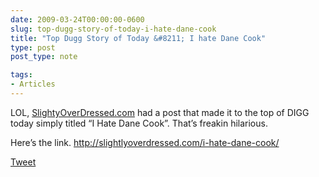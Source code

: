 ```yaml
---
date: 2009-03-24T00:00:00-0600
slug: top-dugg-story-of-today-i-hate-dane-cook
title: "Top Dugg Story of Today &#8211; I hate Dane Cook"
type: post
post_type: note

tags:
- Articles
---
```

LOL, [SlightyOverDressed.com](http://SlightyOverDressed.com) had a post that made it to the top of DIGG today simply titled “I Hate Dane Cook”. That’s freakin hilarious.


Here’s the link. <http://slightlyoverdressed.com/i-hate-dane-cook/>



[Tweet](http://twitter.com/share)

